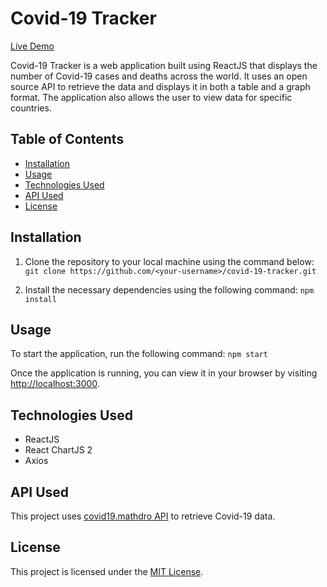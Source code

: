 # Covid-19 Tracker
[Live Demo](https://yubaneupane.github.io/Covid-19-Tracker/)

Covid-19 Tracker is a web application built using ReactJS that displays the number of Covid-19 cases and deaths across the world. It uses an open source API to retrieve the data and displays it in both a table and a graph format. The application also allows the user to view data for specific countries.

## Table of Contents

- [Installation](#installation)
- [Usage](#usage)
- [Technologies Used](#technologies-used)
- [API Used](#api-used)
- [License](#license)

## Installation

1. Clone the repository to your local machine using the command below:
```git clone https://github.com/<your-username>/covid-19-tracker.git```

2. Install the necessary dependencies using the following command:
```npm install```


## Usage
To start the application, run the following command:
```npm start```


Once the application is running, you can view it in your browser by visiting [http://localhost:3000](http://localhost:3000).

## Technologies Used

- ReactJS
- React ChartJS 2
- Axios

## API Used

This project uses [covid19.mathdro API](https://covid19.mathdro.id/api) to retrieve Covid-19 data.


## License

This project is licensed under the [MIT License](https://opensource.org/licenses/MIT).

